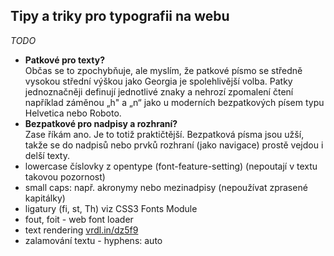
## Tipy a triky pro typografii na webu

*TODO*

* **Patkové pro texty?**  
Občas se to zpochybňuje, ale myslím, že patkové písmo se středně vysokou střední výškou jako Georgia je spolehlivější volba. Patky jednoznačněji definují jednotlivé znaky a nehrozí zpomalení čtení například záměnou „h" a „n“ jako u moderních bezpatkových písem typu Helvetica nebo Roboto.
* **Bezpatkové pro nadpisy a rozhraní?**  
Zase říkám ano. Je to totiž praktičtější. Bezpatková písma jsou užší, takže se do nadpisů nebo prvků rozhraní (jako navigace) prostě vejdou i delší texty. 
* lowercase číslovky z opentype (font-feature-setting) (nepoutají v textu takovou pozornost)
* small caps: např. akronymy nebo mezinadpisy (nepoužívat zprasené kapitálky)
* ligatury (fi, st, Th) viz CSS3 Fonts Module
* fout, foit - web font loader
* text rendering [vrdl.in/dz5f9](http://blog.typekit.com/2011/01/26/css-properties-that-affect-type-rendering/)
* zalamování textu - hyphens: auto 
